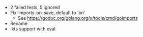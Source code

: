 - 2 failed tests, 5 ignored
- Fix-imports-on-save, default to 'on'
  - See https://godoc.org/golang.org/x/tools/cmd/goimports
- Rename
- .kts support with eval
